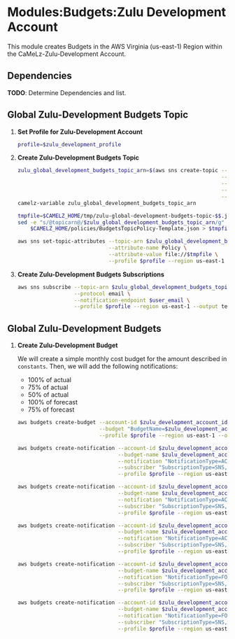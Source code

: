 # Modules:Budgets:Zulu Development Account

This module creates Budgets in the AWS Virginia (us-east-1) Region within the
CaMeLz-Zulu-Development Account.

## Dependencies

**TODO**: Determine Dependencies and list.

## Global Zulu-Development Budgets Topic

1. **Set Profile for Zulu-Development Account**

    ```bash
    profile=$zulu_development_profile
    ```

1. **Create Zulu-Development Budgets Topic**

    ```bash
    zulu_global_development_budgets_topic_arn=$(aws sns create-topic --name Budgets \
                                                                     --attributes "DisplayName=ZULD Budgets" \
                                                                     --tags Key=Name,Value=Zulu-Development-Budgets-Topic Key=Company,Value=Zulu Key=Environment,Value=Development \
                                                                     --query 'TopicArn' \
                                                                     --profile $profile --region us-east-1 --output text)
    camelz-variable zulu_global_development_budgets_topic_arn

    tmpfile=$CAMELZ_HOME/tmp/zulu-global-development-budgets-topic-$$.json
    sed -e "s/@topicarn@/$zulu_global_development_budgets_topic_arn/g" \
        $CAMELZ_HOME/policies/BudgetsTopicPolicy-Template.json > $tmpfile

    aws sns set-topic-attributes --topic-arn $zulu_global_development_budgets_topic_arn \
                                 --attribute-name Policy \
                                 --attribute-value file://$tmpfile \
                                 --profile $profile --region us-east-1
    ```

1. **Create Zulu-Development Budgets Subscriptions**

    ```bash
    aws sns subscribe --topic-arn $zulu_global_development_budgets_topic_arn \
                      --protocol email \
                      --notification-endpoint $user_email \
                      --profile $profile --region us-east-1 --output text
    ```

## Global Zulu-Development Budgets

1. **Create Zulu-Development Budget**

    We will create a simple monthly cost budget for the amount described in `constants`. Then, we will add the following
    notifications:

    - 100% of actual
    - 75% of actual
    - 50% of actual
    - 100% of forecast
    - 75% of forecast

    ```bash
    aws budgets create-budget --account-id $zulu_development_account_id \
                              --budget "BudgetName=$zulu_development_account_budget_name,BudgetType=COST,TimeUnit=MONTHLY,BudgetLimit={Amount=$zulu_development_account_budget_amount,Unit=USD}" \
                              --profile $profile --region us-east-1 --output text

    aws budgets create-notification --account-id $zulu_development_account_id \
                                    --budget-name $zulu_development_account_budget_name \
                                    --notification "NotificationType=ACTUAL,ComparisonOperator=GREATER_THAN,Threshold=100,ThresholdType=PERCENTAGE" \
                                    --subscriber "SubscriptionType=SNS,Address=$zulu_global_development_budgets_topic_arn" \
                                    --profile $profile --region us-east-1 --output text

    aws budgets create-notification --account-id $zulu_development_account_id \
                                    --budget-name $zulu_development_account_budget_name \
                                    --notification "NotificationType=ACTUAL,ComparisonOperator=GREATER_THAN,Threshold=75,ThresholdType=PERCENTAGE" \
                                    --subscriber "SubscriptionType=SNS,Address=$zulu_global_development_budgets_topic_arn" \
                                    --profile $profile --region us-east-1 --output text

    aws budgets create-notification --account-id $zulu_development_account_id \
                                    --budget-name $zulu_development_account_budget_name \
                                    --notification "NotificationType=ACTUAL,ComparisonOperator=GREATER_THAN,Threshold=50,ThresholdType=PERCENTAGE" \
                                    --subscriber "SubscriptionType=SNS,Address=$zulu_global_development_budgets_topic_arn" \
                                    --profile $profile --region us-east-1 --output text

    aws budgets create-notification --account-id $zulu_development_account_id \
                                    --budget-name $zulu_development_account_budget_name \
                                    --notification "NotificationType=FORECASTED,ComparisonOperator=GREATER_THAN,Threshold=100,ThresholdType=PERCENTAGE" \
                                    --subscriber "SubscriptionType=SNS,Address=$zulu_global_development_budgets_topic_arn" \
                                    --profile $profile --region us-east-1 --output text

    aws budgets create-notification --account-id $zulu_development_account_id \
                                    --budget-name $zulu_development_account_budget_name \
                                    --notification "NotificationType=FORECASTED,ComparisonOperator=GREATER_THAN,Threshold=75,ThresholdType=PERCENTAGE" \
                                    --subscriber "SubscriptionType=SNS,Address=$zulu_global_development_budgets_topic_arn" \
                                    --profile $profile --region us-east-1 --output text
    ```
